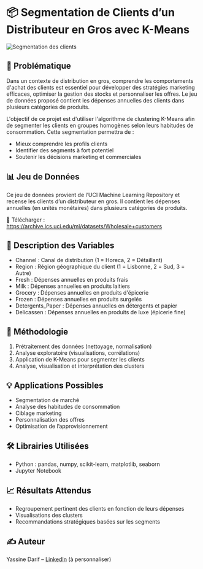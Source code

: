 # 📦 Segmentation de Clients d’un Distributeur en Gros avec K-Means

![Segmentation des clients](https://upload.wikimedia.org/wikipedia/commons/0/04/Birmingham_Wholesale_Markets.jpg)

## 🧩 Problématique

Dans un contexte de distribution en gros, comprendre les comportements d'achat des clients est essentiel pour développer des stratégies marketing efficaces, optimiser la gestion des stocks et personnaliser les offres. Le jeu de données proposé contient les dépenses annuelles des clients dans plusieurs catégories de produits.

L'objectif de ce projet est d'utiliser l'algorithme de clustering K-Means afin de segmenter les clients en groupes homogènes selon leurs habitudes de consommation. Cette segmentation permettra de :

- Mieux comprendre les profils clients
- Identifier des segments à fort potentiel
- Soutenir les décisions marketing et commerciales

## 📊 Jeu de Données

Ce jeu de données provient de l’UCI Machine Learning Repository et recense les clients d’un distributeur en gros. Il contient les dépenses annuelles (en unités monétaires) dans plusieurs catégories de produits.

🔗 Télécharger : https://archive.ics.uci.edu/ml/datasets/Wholesale+customers

## 📄 Description des Variables

- Channel : Canal de distribution (1 = Horeca, 2 = Détaillant)
- Region : Région géographique du client (1 = Lisbonne, 2 = Sud, 3 = Autre)
- Fresh : Dépenses annuelles en produits frais
- Milk : Dépenses annuelles en produits laitiers
- Grocery : Dépenses annuelles en produits d'épicerie
- Frozen : Dépenses annuelles en produits surgelés
- Detergents_Paper : Dépenses annuelles en détergents et papier
- Delicassen : Dépenses annuelles en produits de luxe (épicerie fine)

## 🧠 Méthodologie

1. Prétraitement des données (nettoyage, normalisation)
2. Analyse exploratoire (visualisations, corrélations)
3. Application de K-Means pour segmenter les clients
4. Analyse, visualisation et interprétation des clusters

## 💡 Applications Possibles

- Segmentation de marché
- Analyse des habitudes de consommation
- Ciblage marketing
- Personnalisation des offres
- Optimisation de l’approvisionnement

## 🛠️ Librairies Utilisées

- Python : pandas, numpy, scikit-learn, matplotlib, seaborn
- Jupyter Notebook

## 📈 Résultats Attendus

- Regroupement pertinent des clients en fonction de leurs dépenses
- Visualisations des clusters 
- Recommandations stratégiques basées sur les segments

## ✍️ Auteur

Yassine Darif – [LinkedIn](www.linkedin.com/in/darif-yassine) (à personnaliser)